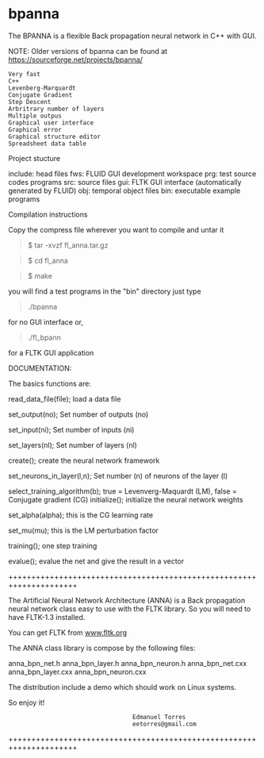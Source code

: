 # bpanna
The BPANNA is a flexible Back propagation neural network in C++ with GUI.

NOTE: Older versions of bpanna can be found at https://sourceforge.net/projects/bpanna/

    Very fast
    C++
    Levenberg-Marquardt
    Conjugate Gradient
    Step Descent
    Arbritrary number of layers
    Multiple outpus
    Graphical user interface
    Graphical error
    Graphical structure editor
    Spreadsheet data table


Project stucture

 include: head files
 fws:     FLUID GUI development workspace
 prg:     test source codes  programs
 src:     source files
 gui:     FLTK GUI interface (automatically generated by FLUID)
 obj:     temporal object files
 bin:     executable example programs


Compilation instructions

 Copy the compress file wherever you want to compile and untar it
 
 > $ tar -xvzf fl_anna.tar.gz
 
 > $ cd fl_anna
 
 > $ make
 
 you will find a test programs in the "bin" directory just type
 
 > ./bpanna
 
 for no GUI interface or,
 
 > ./fl_bpann
 
 for a FLTK GUI application

DOCUMENTATION:

 The basics functions are:

 read_data_file(file);          load a data file
 
 set_output(no);                Set number of outputs (no)
 
 set_input(ni);                 Set number of inputs (ni)
 
 set_layers(nl);                Set number of layers (nl)
 
 create();                      create the neural network framework
 
 set_neurons_in_layer(l,n);     Set number (n) of neurons of the layer (l)
 
 select_training_algorithm(b);  true = Levenverg-Maquardt (LM),
                                false = Conjugate gradient (CG)
 initialize();                  initialize the neural network weights
 
 set_alpha(alpha);              this is the CG learning rate
 
 set_mu(mu);                    this is the LM perturbation factor
 
 training();                    one step training
 
 evalue();                      evalue the net and give the result in a vector

+++++++++++++++++++++++++++++++++++++++++++++++++++++++++++++++++++++

 The  Artificial Neural Network Architecture  (ANNA)   is  a
 Back propagation neural network  class  easy  to  use  with
 the FLTK library.  So you will need to have FLTK-1.3 installed.

 You can get FLTK from www.fltk.org

 The ANNA class library is compose by the following files:

 anna_bpn_net.h anna_bpn_layer.h anna_bpn_neuron.h
 anna_bpn_net.cxx anna_bpn_layer.cxx anna_bpn_neuron.cxx

 The distribution include a demo which should work on Linux systems.


 So enjoy it!

                                       Edmanuel Torres
                                       eetorres@gmail.com

+++++++++++++++++++++++++++++++++++++++++++++++++++++++++++++++++++++

